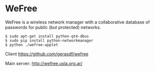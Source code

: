 WeFree
======

WeFree is a wireless network manager with a collaborative database of
passwords for public (but protected) networks.

    $ sudo apt-get install python-qt4-dbus
    $ sudo pip install python-networkmanager
    $ python ./wefree-applet


Client
https://github.com/gerasdf/wefree

Main server:
http://wefree.usla.org.ar/
